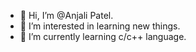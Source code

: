- 👋 Hi, I’m @Anjali Patel.
- 👀 I’m interested in learning new things.
- 🌱 I’m currently learning c/c++ language.
  

